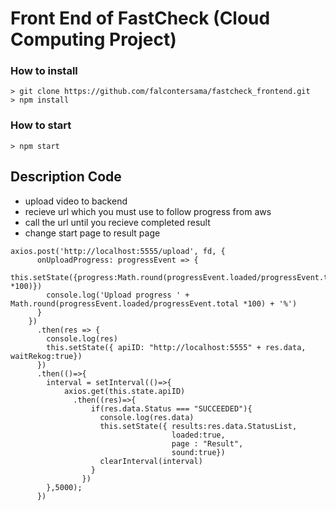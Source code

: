 # Front End of FastCheck (Cloud Computing Project)
### How to install

```
> git clone https://github.com/falcontersama/fastcheck_frontend.git
> npm install 
```

### How to start
```
> npm start
```

## Description Code
* upload video to backend
* recieve url which you must use to follow progress from aws
* call the url until you recieve completed result
* change start page to result page
```
axios.post('http://localhost:5555/upload', fd, {
      onUploadProgress: progressEvent => {
        this.setState({progress:Math.round(progressEvent.loaded/progressEvent.total *100)})
        console.log('Upload progress ' + Math.round(progressEvent.loaded/progressEvent.total *100) + '%')
      }
    })
      .then(res => {
        console.log(res)
        this.setState({ apiID: "http://localhost:5555" + res.data, waitRekog:true})
      })
      .then(()=>{
        interval = setInterval(()=>{
            axios.get(this.state.apiID)
              .then((res)=>{
                  if(res.data.Status === "SUCCEEDED"){
                    console.log(res.data)
                    this.setState({ results:res.data.StatusList,
                                    loaded:true, 
                                    page : "Result", 
                                    sound:true})
                    clearInterval(interval)
                  }
                })
        },5000);
      })
```


